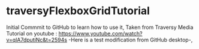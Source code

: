 # traversyFlexboxGridTutorial
 Initial Commmit to GitHub to learn how to use it,
 Taken from Traversy Media Tutorial on youtube : https://www.youtube.com/watch?v=qlA7dputiNc&t=2594s
	-Here is a test modification from GitHub desktop-,
